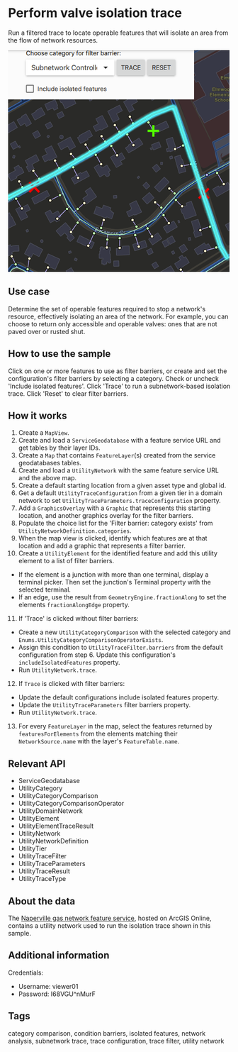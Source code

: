 # Perform valve isolation trace

Run a filtered trace to locate operable features that will isolate an area from the flow of network resources.

![](screenshot.png)

## Use case

Determine the set of operable features required to stop a network's resource, effectively isolating an area of the network. For example, you can choose to return only accessible and operable valves: ones that are not paved over or rusted shut.

## How to use the sample

Click on one or more features to use as filter barriers, or create and set the configuration's filter barriers by selecting a category. Check or uncheck 'Include isolated features'. Click 'Trace' to run a subnetwork-based isolation trace. Click 'Reset' to clear filter barriers.

## How it works

1. Create a `MapView`.
2. Create and load a `ServiceGeodatabase` with a feature service URL and get tables by their layer IDs.
3. Create a `Map` that contains `FeatureLayer`(s) created from the service geodatabases tables.
4. Create and load a `UtilityNetwork` with the same feature service URL and the above map.
5. Create a default starting location from a given asset type and global id.
6. Get a default `UtilityTraceConfiguration` from a given tier in a domain network to set `UtilityTraceParameters.traceConfiguration` property.
7. Add a `GraphicsOverlay` with a `Graphic` that represents this starting location, and another graphics overlay for the filter barriers.
8. Populate the choice list for the 'Filter barrier: category exists' from `UtilityNetworkDefinition.categories`.
9. When the map view is clicked, identify which features are at that location and add a graphic that represents a filter barrier.
10. Create a `UtilityElement` for the identified feature and add this utility element to a list of filter barriers.
   - If the element is a junction with more than one terminal, display a terminal picker. Then set the junction's Terminal property with the selected terminal.
   - If an edge, use the result from `GeometryEngine.fractionAlong` to set the elements `fractionAlongEdge` property.
11. If 'Trace' is clicked without filter barriers:
   - Create a new `UtilityCategoryComparison` with the selected category and `Enums.UtilityCategoryComparisonOperatorExists`.
   - Assign this condition to `UtilityTraceFilter.barriers` from the default configuration from step 6. Update this configuration's `includeIsolatedFeatures` property.
   - Run `UtilityNetwork.trace`.
12. If `Trace` is clicked with filter barriers:
   - Update the default configurations include isolated features property.
   - Update the `UtilityTraceParameters` filter barriers property.
   - Run `UtilityNetwork.trace`.
13.  For every `FeatureLayer` in the map, select the features returned by `featuresForElements` from the elements matching their `NetworkSource.name` with the layer's `FeatureTable.name`.

## Relevant API

* ServiceGeodatabase
* UtilityCategory
* UtilityCategoryComparison
* UtilityCategoryComparisonOperator
* UtilityDomainNetwork
* UtilityElement
* UtilityElementTraceResult
* UtilityNetwork
* UtilityNetworkDefinition
* UtilityTier
* UtilityTraceFilter
* UtilityTraceParameters
* UtilityTraceResult
* UtilityTraceType

## About the data

The [Naperville gas network feature service](https://sampleserver7.arcgisonline.com/server/rest/services/UtilityNetwork/NapervilleGas/FeatureServer), hosted on ArcGIS Online, contains a utility network used to run the isolation trace shown in this sample.

## Additional information

Credentials:
* Username: viewer01
* Password: I68VGU^nMurF

## Tags

category comparison, condition barriers, isolated features, network analysis, subnetwork trace, trace configuration, trace filter, utility network
